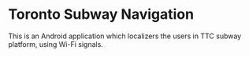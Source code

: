 # Toronto Subway Navigation

This is an Android application which localizers the users in TTC subway platform, using Wi-Fi signals.
